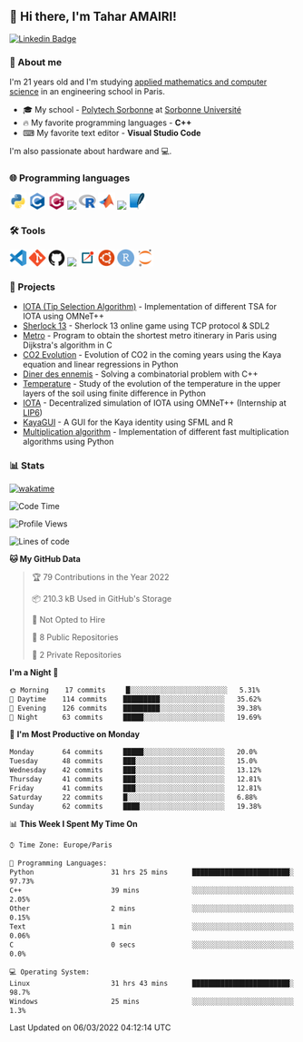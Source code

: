 ## 👋 Hi there, I'm Tahar AMAIRI!
[![Linkedin Badge](https://img.shields.io/badge/-LinkedIn-blue?style=flat-square&logo=Linkedin&logoColor=white&link=https://www.linkedin.com/in/tamairi/)](https://www.linkedin.com/in/tamairi/) 

### 🧐 About me
I'm 21 years old and I'm studying [applied mathematics and computer science](https://www.polytech.sorbonne-universite.fr/formations/mathematiques-appliques-et-informatique) in an engineering school in Paris.

- 🎓 My school - [Polytech Sorbonne](https://www.polytech.sorbonne-universite.fr) at [Sorbonne Université](https://www.sorbonne-universite.fr/)
- 🔥 My favorite programming languages - **C++**
- ⌨ My favorite text editor - **Visual Studio Code**

I'm also passionate about hardware and 💻. 

### 🌐 Programming languages
</code><img height="30" src="https://github.com/devicons/devicon/blob/master/icons/python/python-original.svg"></code>
</code><img height="30" src="https://github.com/devicons/devicon/blob/master/icons/c/c-original.svg"></code>
</code><img height="30" src="https://github.com/devicons/devicon/blob/master/icons/cplusplus/cplusplus-original.svg"></code>
</code><img height="30" src="https://upload.wikimedia.org/wikipedia/commons/9/92/LaTeX_logo.svg"></code>
</code><img height="30" src="https://github.com/devicons/devicon/blob/master/icons/r/r-original.svg"></code>
</code><img height="30" src="https://github.com/devicons/devicon/blob/master/icons/matlab/matlab-original.svg"></code>
</code><img height="30" src="https://upload.wikimedia.org/wikipedia/commons/6/6b/RISC-V-logo-square.svg"></code>
</code><img height="30" src="https://github.com/T-amairi/T-amairi/blob/main/img/sqlite.png"></code>

### 🛠️ Tools
</code><img height="30" src="https://github.com/devicons/devicon/blob/master/icons/vscode/vscode-original.svg"></code>
</code><img height="30" src="https://github.com/devicons/devicon/blob/master/icons/git/git-plain.svg"></code>
</code><img height="30" src="https://github.com/devicons/devicon/blob/master/icons/github/github-original.svg"></code>
</code><img height="30" src="https://images.ctfassets.net/nrgyaltdicpt/6qSXAo1CYEeBn5RkKLOR64/19c74bfb9a32772e353ff25c6f0070f5/ologo_square_colour_light_bg.png"></code>
</code><img height="30" src="https://github.com/T-amairi/T-amairi/blob/main/img/omnetpp.png"></code>
</code><img height="30" src="https://github.com/devicons/devicon/blob/master/icons/ubuntu/ubuntu-plain.svg"></code>
</code><img height="30" src="https://github.com/devicons/devicon/blob/master/icons/rstudio/rstudio-original.svg"></code>
</code><img height="30" src="https://github.com/devicons/devicon/blob/master/icons/jupyter/jupyter-original.svg"></code>

### 🚀 Projects
 * [IOTA (Tip Selection Algorithm)](https://github.com/T-amairi/Implementation-of-different-TSA-for-IOTA) - Implementation of different TSA for IOTA using OMNeT++
 * [Sherlock 13](https://github.com/T-amairi/Sh13) - Sherlock 13 online game using TCP protocol & SDL2
 * [Metro](https://github.com/T-amairi/ProjetMetro) - Program to obtain the shortest metro itinerary in Paris using Dijkstra's algorithm in C
 * [CO2 Evolution](https://github.com/are2019-mipia1a2/Evolution-CO2) - Evolution of CO2 in the coming years using the Kaya equation and linear regressions in Python
 * [Diner des ennemis](https://github.com/T-amairi/Diner-des-ennemis) - Solving a combinatorial problem with C++
 * [Temperature](https://github.com/Amine695/ProjetTemp) - Study of the evolution of the temperature in the upper layers of the soil using finite difference in Python
 * [IOTA](https://github.com/T-amairi/IOTA) - Decentralized simulation of IOTA using OMNeT++ (Internship at [LIP6](https://www.lip6.fr/))
 * [KayaGUI](https://github.com/T-amairi/KayaGUI) - A GUI for the Kaya identity using SFML and R
 * [Multiplication algorithm](https://github.com/T-amairi/FFT) - Implementation of different fast multiplication algorithms using Python

### 📊 Stats
[![wakatime](https://wakatime.com/badge/user/c237bb74-eb05-4151-8abf-e76d45898647.svg)](https://wakatime.com/@c237bb74-eb05-4151-8abf-e76d45898647)
<!--START_SECTION:waka-->
![Code Time](http://img.shields.io/badge/Code%20Time-101%20hrs%2039%20mins-blue)

![Profile Views](http://img.shields.io/badge/Profile%20Views-102-blue)

![Lines of code](https://img.shields.io/badge/From%20Hello%20World%20I%27ve%20Written-122%20Thousand%20lines%20of%20code-blue)

**🐱 My GitHub Data** 

> 🏆 79 Contributions in the Year 2022
 > 
> 📦 210.3 kB Used in GitHub's Storage 
 > 
> 🚫 Not Opted to Hire
 > 
> 📜 8 Public Repositories 
 > 
> 🔑 2 Private Repositories  
 > 
**I'm a Night 🦉** 

```text
🌞 Morning    17 commits     █░░░░░░░░░░░░░░░░░░░░░░░░   5.31% 
🌆 Daytime    114 commits    █████████░░░░░░░░░░░░░░░░   35.62% 
🌃 Evening    126 commits    █████████░░░░░░░░░░░░░░░░   39.38% 
🌙 Night      63 commits     █████░░░░░░░░░░░░░░░░░░░░   19.69%

```
📅 **I'm Most Productive on Monday** 

```text
Monday       64 commits     █████░░░░░░░░░░░░░░░░░░░░   20.0% 
Tuesday      48 commits     ███░░░░░░░░░░░░░░░░░░░░░░   15.0% 
Wednesday    42 commits     ███░░░░░░░░░░░░░░░░░░░░░░   13.12% 
Thursday     41 commits     ███░░░░░░░░░░░░░░░░░░░░░░   12.81% 
Friday       41 commits     ███░░░░░░░░░░░░░░░░░░░░░░   12.81% 
Saturday     22 commits     █░░░░░░░░░░░░░░░░░░░░░░░░   6.88% 
Sunday       62 commits     ████░░░░░░░░░░░░░░░░░░░░░   19.38%

```


📊 **This Week I Spent My Time On** 

```text
⌚︎ Time Zone: Europe/Paris

💬 Programming Languages: 
Python                   31 hrs 25 mins      ████████████████████████░   97.73% 
C++                      39 mins             ░░░░░░░░░░░░░░░░░░░░░░░░░   2.05% 
Other                    2 mins              ░░░░░░░░░░░░░░░░░░░░░░░░░   0.15% 
Text                     1 min               ░░░░░░░░░░░░░░░░░░░░░░░░░   0.06% 
C                        0 secs              ░░░░░░░░░░░░░░░░░░░░░░░░░   0.0%

💻 Operating System: 
Linux                    31 hrs 43 mins      ████████████████████████░   98.7% 
Windows                  25 mins             ░░░░░░░░░░░░░░░░░░░░░░░░░   1.3%

```


 Last Updated on 06/03/2022 04:12:14 UTC
<!--END_SECTION:waka-->
